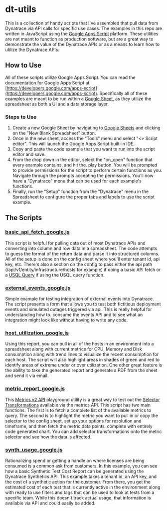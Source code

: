 # dt-utils
This is a collection of handy scripts that I've assembled that pull data from Dynatrace via API calls for specific use cases. The examples in this repo are written in JavaScript using the [Google Apps Script](https://developers.google.com/apps-script) platform. These utilities are not meant to function as production software, but are a great way to demonstrate the value of the Dynatrace APIs or as a means to learn how to utilize the Dynatrace APIs.

## How to Use
All of these scripts utilize Google Apps Script. You can read the documentation for Google Apps Script at [https://developers.google.com/apps-script](https://developers.google.com/apps-script). Specifically all of these examples are meant to be run within a [Google Sheet](https://sheets.google.com), as they utilize the spreadsheet as both a UI and a data storage layer.

### Steps to Use
1. Create a new Google Sheet by navigating to [Google Sheets](https://sheets.google.com) and clicking on the "New Blank Spreadsheet" button.
2. Once in the new sheet, access the "Tools" menu and select "<> Script editor". This will launch the Google Apps Script built-in IDE.
3. Copy and paste the code example that you want to run into the script editor and save.
4. From the drop down in the editor, select the "on_open" function that every example contains, and hit the. play button. You will be prompted to provide permissions for the script to perform certain functions as you. Navigate through the prompts accepting the permissions. You'll now have a "Dynatrace" menu that can be used for each example's functions.
5. Finally, run the "Setup" function from the "Dynatrace" menu in the Spreadsheet to configure the proper tabs and labels to use the script example.

## The Scripts
### [basic_api_fetch_google.js](https://github.com/elandsness/dt-utils/blob/master/basic_api_fetch_google.js)
This script is helpful for pulling data out of most Dynatrace APIs and converting into column and row data in a spreadsheet. The code attempts to guess the format of the return data and parse it into structured columns. All of the setup is done on the config sheet where you'll enter tenant id, api key, etc. There's also a section on the config to pass either the api path (/api/v1/entity/infrastructure/hosts for example) if doing a basic API fetch or a [USQL Query](https://www.dynatrace.com/support/help/how-to-use-dynatrace/real-user-monitoring/how-to-use-real-user-monitoring/cross-application-user-session-analytics/custom-queries-segmentation-and-aggregation-of-session-data/) if using the USQL query function.

### [external_events_google.js](https://github.com/elandsness/dt-utils/blob/master/external_events_google.js)
Simple example for testing integration of external events into Dynatrace. The script presents a form that allows you to test both fictitious deployment events and simulated outages triggered via api. This is really helpful for understanding how to. consume the events API and to see what an integration might look like without having to write any code.

### [host_utilization_google.js](https://github.com/elandsness/dt-utils/blob/master/host_utilization_google.js)
Using this report, you can pull in all of the hosts in an environment into a spreadsheet along with current metrics for CPU, Memory and Disk consumption along with trend lines to visualize the recent consumption for each host. The script will also highlight areas in shades of green and red to identify areas of extreme under or over utilization. One other great feature is the ability to take the generated report and generate a PDF from the sheet and send it via email.

### [metric_report_google.js](https://github.com/elandsness/dt-utils/blob/master/metric_report_google.js)
This [Metrics v2 API](https://www.dynatrace.com/support/help/dynatrace-api/environment-api/metric-v2/) playground utility is a great way to test out the [Selector Transformations](https://www.dynatrace.com/support/help/dynatrace-api/environment-api/metric-v2/selector-transformations/) available via the metrics API. This script has two main functions. The first is to fetch a complete list of the available metrics to query. The second is to highlight the metric you want to pull in or copy the selector to the config sheet, set up your options for resolution and timeframe, and then fetch the metric data points, complete with entirely code generated chart. You can add selector transformations onto the metric selector and see how the data is affected.

### [synth_usage_google.js](https://github.com/elandsness/dt-utils/blob/master/synth_usage_google.js)
Rationalizing spend or getting a handle on where licenses are being consumed is a common ask from customers. In this example, you can see how a basic Synthetic Test Cost Report can be generated using the Dynatrace Synthetics API.  This example takes a tenant id, an API key, and the cost of a synthetic action for the customer. From there, you get the estimated cost of each test that is currently active in the environment along with ready to use filters and tags that can be used to look at tests from a specific team. While this doesn't track actual usage, that information is available via API and could easily be added.
